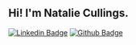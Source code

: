 ## Hi! I'm Natalie Cullings.
<!-- [![Gmail Badge](https://img.shields.io/badge/-natalieecullings@gmail.com-c14438?style=flat&logo=Gmail&logoColor=white&link=mailto:natalieecullings@gmail.com)](mailto:natalieecullings@gmail.com) -->
[![Linkedin Badge](https://img.shields.io/badge/-nataliecullings-0072b1?style=flat&logo=Linkedin&logoColor=white&link=https://www.linkedin.com/in/nataliecullings/)](https://www.linkedin.com/in/nataliecullings/) [![Github Badge](https://img.shields.io/badge/-nataliecullings-grey?style=flat&logo=github&logoColor=white&link=https://github.com/nataliecullings/)](https://www.github.com/nataliecullings/) 

<!--
## Some of my Github Stats
<p align=left> <img src=https://komarev.com/ghpvc/?username=nataliecullings alt=nataliecullings /> </p>

[![Github stats](https://github-readme-stats.vercel.app/api?username=nataliecullings&show_icons=true&include_all_commits=true)](https://github.com/nataliecullings/github-readme-stats)
[![Top Langs](https://github-readme-stats.vercel.app/api/top-langs/?username=nataliecullings&layout=compact)](https://github.com/nataliecullings/github-readme-stats)
-->


<!--

Here are some ideas to get you started:

- 🔭 I’m currently working on ...
- 🌱 I’m currently learning ...
- 👯 I’m looking to collaborate on ...
- 🤔 I’m looking for help with ...
- 💬 Ask me about ...
- 📫 How to reach me: ...
- 😄 Pronouns: ...
- ⚡ Fun fact: ...
-->
